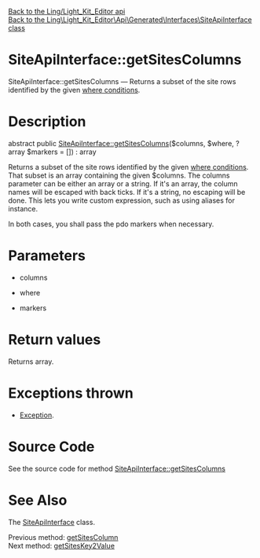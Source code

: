 [Back to the Ling/Light_Kit_Editor api](https://github.com/lingtalfi/Light_Kit_Editor/blob/master/doc/api/Ling/Light_Kit_Editor.md)<br>
[Back to the Ling\Light_Kit_Editor\Api\Generated\Interfaces\SiteApiInterface class](https://github.com/lingtalfi/Light_Kit_Editor/blob/master/doc/api/Ling/Light_Kit_Editor/Api/Generated/Interfaces/SiteApiInterface.md)


SiteApiInterface::getSitesColumns
================



SiteApiInterface::getSitesColumns — Returns a subset of the site rows identified by the given [where conditions](https://github.com/lingtalfi/SimplePdoWrapper#the-where-conditions).




Description
================


abstract public [SiteApiInterface::getSitesColumns](https://github.com/lingtalfi/Light_Kit_Editor/blob/master/doc/api/Ling/Light_Kit_Editor/Api/Generated/Interfaces/SiteApiInterface/getSitesColumns.md)($columns, $where, ?array $markers = []) : array




Returns a subset of the site rows identified by the given [where conditions](https://github.com/lingtalfi/SimplePdoWrapper#the-where-conditions).
That subset is an array containing the given $columns.
The columns parameter can be either an array or a string.
If it's an array, the column names will be escaped with back ticks.
If it's a string, no escaping will be done. This lets you write custom expression, such as using aliases for instance.

In both cases, you shall pass the pdo markers when necessary.




Parameters
================


- columns

    

- where

    

- markers

    


Return values
================

Returns array.


Exceptions thrown
================

- [Exception](http://php.net/manual/en/class.exception.php).&nbsp;







Source Code
===========
See the source code for method [SiteApiInterface::getSitesColumns](https://github.com/lingtalfi/Light_Kit_Editor/blob/master/Api/Generated/Interfaces/SiteApiInterface.php#L175-L175)


See Also
================

The [SiteApiInterface](https://github.com/lingtalfi/Light_Kit_Editor/blob/master/doc/api/Ling/Light_Kit_Editor/Api/Generated/Interfaces/SiteApiInterface.md) class.

Previous method: [getSitesColumn](https://github.com/lingtalfi/Light_Kit_Editor/blob/master/doc/api/Ling/Light_Kit_Editor/Api/Generated/Interfaces/SiteApiInterface/getSitesColumn.md)<br>Next method: [getSitesKey2Value](https://github.com/lingtalfi/Light_Kit_Editor/blob/master/doc/api/Ling/Light_Kit_Editor/Api/Generated/Interfaces/SiteApiInterface/getSitesKey2Value.md)<br>

